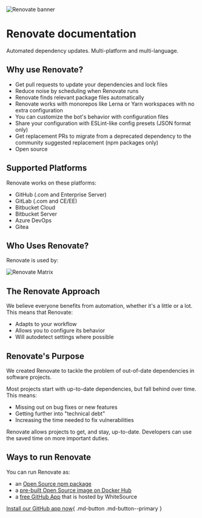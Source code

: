 ![Renovate banner](https://app.renovatebot.com/images/whitesource_renovate_660_220.jpg)

# Renovate documentation

Automated dependency updates.
Multi-platform and multi-language.

## Why use Renovate?

- Get pull requests to update your dependencies and lock files
- Reduce noise by scheduling when Renovate runs
- Renovate finds relevant package files automatically
- Renovate works with monorepos like Lerna or Yarn workspaces with no extra configuration
- You can customize the bot's behavior with configuration files
- Share your configuration with ESLint-like config presets (JSON format only)
- Get replacement PRs to migrate from a deprecated dependency to the community suggested replacement (npm packages only)
- Open source

## Supported Platforms

Renovate works on these platforms:

- GitHub (.com and Enterprise Server)
- GitLab (.com and CE/EE)
- Bitbucket Cloud
- Bitbucket Server
- Azure DevOps
- Gitea

## Who Uses Renovate?

Renovate is used by:

![Renovate Matrix](https://app.renovatebot.com/images/matrix.png)

## The Renovate Approach

We believe everyone benefits from automation, whether it's a little or a lot.
This means that Renovate:

- Adapts to your workflow
- Allows you to configure its behavior
- Will autodetect settings where possible

## Renovate's Purpose

We created Renovate to tackle the problem of out-of-date dependencies in software projects.

Most projects start with up-to-date dependencies, but fall behind over time.
This means:

- Missing out on bug fixes or new features
- Getting further into "technical debt"
- Increasing the time needed to fix vulnerabilities

Renovate allows projects to get, and stay, up-to-date.
Developers can use the saved time on more important duties.

## Ways to run Renovate

You can run Renovate as:

- an [Open Source npm package](https://www.npmjs.com/package/renovate)
- a [pre-built Open Source image on Docker Hub](https://hub.docker.com/repository/docker/renovate/renovate)
- a [free GitHub App](https://github.com/marketplace/renovate) that is hosted by WhiteSource

[Install our GitHub app now](https://github.com/marketplace/renovate){ .md-button .md-button--primary }

